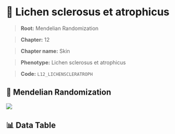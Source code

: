 # 🧪 Lichen sclerosus et atrophicus

> **Root:** Mendelian Randomization

> **Chapter:** 12  

> **Chapter name:** Skin

> **Phenotype:** Lichen sclerosus et atrophicus  

> **Code:** `L12_LICHENSCLERATROPH`

## 🧬 Mendelian Randomization  

<img src="/MR/Figures/Forward/L12_LICHENSCLERATROPH.png"/>

## 📊 Data Table

<CsvTableMRF src="/MR_Data/Forward/L12_LICHENSCLERATROPH.csv"/>
